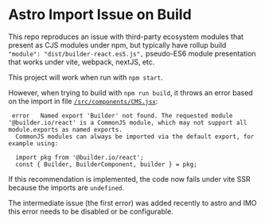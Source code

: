 # Astro Import Issue on Build

This repo reproduces an issue with third-party ecosystem modules that present as CJS modules under npm,
but typically have rollup build `"module": "dist/builder-react.es5.js",` pseudo-ES6 module presentation that
works under vite, webpack, nextJS, etc.

This project will work when run with `npm start`.

However, when trying to build with `npm run build`, it throws an error based on the import in
file [`/src/components/CMS.jsx`](./src/components/CMS.jsx):

```
 error   Named export 'Builder' not found. The requested module '@builder.io/react' is a CommonJS module, which may not support all module.exports as named exports.
  CommonJS modules can always be imported via the default export, for example using:
  
  import pkg from '@builder.io/react';
  const { Builder, BuilderComponent, builder } = pkg;
```

If this recommendation is implemented, the code now fails under vite SSR because the imports are `undefined`.

The intermediate issue (the first error) was added recently to astro and IMO this error needs to be disabled or be
configurable.